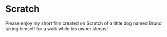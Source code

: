 # Scratch
Please enjoy my short film created on Scratch of a little dog named Bruno taking himself for a walk while his owner sleeps!
